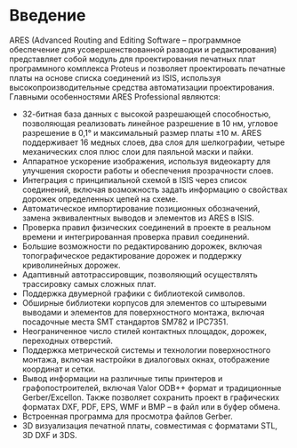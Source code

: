 # Введение

ARES (Advanced Routing and Editing Software – программное обеспечение для усовершенствованной разводки и редактирования) представляет собой модуль для проектирования печатных плат программного комплекса Proteus и позволяет проектировать печатные платы на основе списка соединений из ISIS, используя высокопроизводительные средства автоматизации проектирования.
Главными особенностями ARES Professional являются:

* 32-битная база данных с высокой разрешающей способностью, позволяющая реализовать линейное разрешение в 10 нм, угловое разрешение в 0,1° и максимальный размер платы ±10 м. ARES поддерживает 16 медных слоев, два слоя для шелкографии, четыре механических слоя плюс слои для паяльной маски и пайки.
* Аппаратное ускорение изображения, используя видеокарту для улучшения скорости работы и обеспечения прозрачности слоев.
* Интеграция с принципиальной схемой в ISIS через список соединений, включая возможность задать информацию о свойствах дорожек определенных цепей на схеме.
* Автоматическое импортирование позиционных обозначений, замена эквивалентных выводов и элементов из ARES в ISIS.
* Проверка правил физических соединений в проекте в реальном времени и интегрированная проверка правил соединений.
* Большие возможности по редактированию дорожек, включая топографическое редактирование дорожек и поддержку криволинейных дорожек.
* Адаптивный автотрассировщик, позволяющий осуществлять трассировку самых сложных плат.
* Поддержка двумерной графики с библиотекой символов.
* Обширные библиотеки корпусов для элементов со штыревыми выводами и элементов для поверхностного монтажа, включая посадочные места SMT стандартов SM782 и IPC7351.
* Неограниченное число стилей контактных площадок, дорожек, переходных отверстий.
* Поддержка метрической системы и технологии поверхностного монтажа, включая настройки в диалоговых окнах, отображение координат и сетки.
* Вывод информации на различные типы принтеров и графопостроителей, включая Valor ODB++ формат и традиционные Gerber/Excellon. Также позволяет сохранить проект в графических форматах DXF, PDF, EPS, WMF и BMP – в файл или в буфер обмена.
* Встроенная программа для просмотра файлов Gerber.
* 3D визуализация печатной платы, совместимая с форматами STL, 3D DXF и 3DS.
